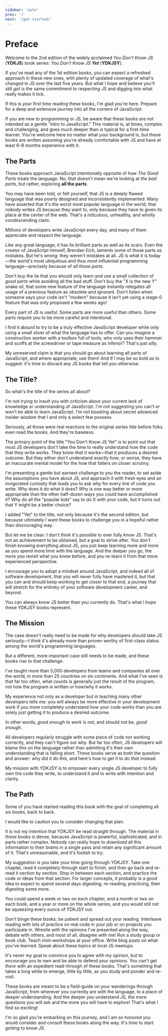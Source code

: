 ```yaml
---
sidebar: 'auto'
prev: '/'
next: '/get-started/'
---
```



# Preface

Welcome to the 2nd edition of the widely acclaimed *You Don't Know JS* (**YDKJS**) book series: *You Don't Know JS **Yet*** (**YDKJSY**).

If you've read any of the 1st edition books, you can expect a refreshed approach in these new ones, with plenty of updated coverage of what's changed in JS over the last five years. But what I hope and believe you'll still *get* is the same commitment to respecting JS and digging into what really makes it tick.

If this is your first time reading these books, I'm glad you're here. Prepare for a deep and extensive journey into all the corners of JavaScript.

If you are new to programming or JS, be aware that these books are not intended as a gentle "intro to JavaScript." This material is, at times, complex and challenging, and goes much deeper than is typical for a first-time learner. You're welcome here no matter what your background is, but these books are written assuming you're already comfortable with JS and have at least 6–9 months experience with it.

## The Parts

These books approach JavaScript intentionally opposite of how *The Good Parts* treats the language. No, that doesn't mean we're looking at *the bad parts*, but rather, exploring **all the parts**.

You may have been told, or felt yourself, that JS is a deeply flawed language that was poorly designed and inconsistently implemented. Many have asserted that it's the worst most popular language in the world; that nobody writes JS because they want to, only because they have to given its place at the center of the web. That's a ridiculous, unhealthy, and wholly condescending claim.

Millions of developers write JavaScript every day, and many of them appreciate and respect the language.

Like any great language, it has its brilliant parts as well as its scars. Even the creator of JavaScript himself, Brendan Eich, laments some of those parts as mistakes. But he's wrong: they weren't mistakes at all. JS is what it is today—the world's most ubiquitous and thus most influential programming language—precisely because of *all those parts*.

Don't buy the lie that you should only learn and use a small collection of *good parts* while avoiding all the bad stuff. Don't buy the "X is the new Y" snake oil, that some new feature of the language instantly relegates all usage of a previous feature as obsolete and ignorant. Don't listen when someone says your code isn't "modern" because it isn't yet using a stage-0 feature that was only proposed a few weeks ago!

Every part of JS is useful. Some parts are more useful than others. Some parts require you to be more careful and intentional.

I find it absurd to try to be a truly effective JavaScript developer while only using a small sliver of what the language has to offer. Can you imagine a construction worker with a toolbox full of tools, who only uses their hammer and scoffs at the screwdriver or tape measure as inferior? That's just silly.

My unreserved claim is that you should go about learning all parts of JavaScript, and where appropriate, use them! And if I may be so bold as to suggest: it's time to discard any JS books that tell you otherwise.

## The Title?

So what's the title of the series all about?

I'm not trying to insult you with criticism about your current lack of knowledge or understanding of JavaScript. I'm not suggesting you can't or won't be able to learn JavaScript. I'm not boasting about secret advanced insider wisdom that I and only a select few possess.

Seriously, all those were real reactions to the original series title before folks even read the books. And they're baseless.

The primary point of the title "You Don't Know JS Yet" is to point out that most JS developers don't take the time to really understand how the code that they write works. They know *that* it works—that it produces a desired outcome. But they either don't understand exactly *how*, or worse, they have an inaccurate mental model for the *how* that falters on closer scrutiny.

I'm presenting a gentle but earnest challenge to you the reader, to set aside the assumptions you have about JS, and approach it with fresh eyes and an invigorated curiosity that leads you to ask *why* for every line of code you write. Why does it do what it does? Why is one way better or more appropriate than the other half-dozen ways you could have accomplished it? Why do all the "popular kids" say to do X with your code, but it turns out that Y might be a better choice?

I added "Yet" to the title, not only because it's the second edition, but because ultimately I want these books to challenge you in a hopeful rather than discouraging way.

But let me be clear: I don't think it's possible to ever fully *know* JS. That's not an achievement to be obtained, but a goal to strive after. You don't finish knowing everything about JS, you just keep learning more and more as you spend more time with the language. And the deeper you go, the more you revisit what you *knew* before, and you re-learn it from that more experienced perspective.

I encourage you to adopt a mindset around JavaScript, and indeed all of software development, that you will never fully have mastered it, but that you can and should keep working to get closer to that end, a journey that will stretch for the entirety of your software development career, and beyond.

You can always know JS better than you currently do. That's what I hope these YDKJSY books represent.

## The Mission

The case doesn't really need to be made for why developers should take JS seriously—I think it's already more than proven worthy of first-class status among the world's programming languages.

But a different, more important case still needs to be made, and these books rise to that challenge.

I've taught more than 5,000 developers from teams and companies all over the world, in more than 25 countries on six continents. And what I've seen is that far too often, what *counts* is generally just the result of the program, not how the program is written or how/why it works.

My experience not only as a developer but in teaching many other developers tells me: you will always be more effective in your development work if you more completely understand how your code works than you are solely *just* getting it to produce a desired outcome.

In other words, *good enough to work* is not, and should not be, *good enough*.

All developers regularly struggle with some piece of code not working correctly, and they can't figure out why. But far too often, JS developers will blame this on the language rather than admitting it's their own understanding that is falling short. These books serve as both the question and answer: why did it do *this*, and here's how to get it to do *that* instead.

My mission with YDKJSY is to empower every single JS developer to fully own the code they write, to understand it and to write with intention and clarity.

## The Path

Some of you have started reading this book with the goal of completing all six books, back to back.

I would like to caution you to consider changing that plan.

It is not my intention that YDKJSY be read straight through. The material in these books is dense, because JavaScript is powerful, sophisticated, and in parts rather complex. Nobody can really hope to *download* all this information to their brains in a single pass and retain any significant amount of it. That's unreasonable, and it's foolish to try.

My suggestion is you take your time going through YDKJSY. Take one chapter, read it completely through start to finish, and then go back and re-read it section by section. Stop in between each section, and practice the code or ideas from that section. For larger concepts, it probably is a good idea to expect to spend several days digesting, re-reading, practicing, then digesting some more.

You could spend a week or two on each chapter, and a month or two on each book, and a year or more on the whole series, and you would still not be squeezing every ounce of YDKJSY out.

Don't binge these books; be patient and spread out your reading. Interleave reading with lots of practice on real code in your job or on projects you participate in. Wrestle with the opinions I've presented along the way, debate with others, and most of all, disagree with me! Run a study group or book club. Teach mini-workshops at your office. Write blog posts on what you've learned. Speak about these topics at local JS meetups.

It's never my goal to convince you to agree with my opinion, but to encourage you to own and be able to defend your opinions. You can't get *there* with an expedient read-through of these books. That's something that takes a long while to emerge, little by little, as you study and ponder and re-visit.

These books are meant to be a field-guide on your wanderings through JavaScript, from wherever you currently are with the language, to a place of deeper understanding. And the deeper you understand JS, the more questions you will ask and the more you will have to explore! That's what I find so exciting!

I'm so glad you're embarking on this journey, and I am so honored you would consider and consult these books along the way. It's time to start *getting to know JS*.
